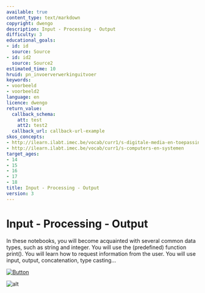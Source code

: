 ```yaml
---
available: true
content_type: text/markdown
copyright: dwengo
description: Input - Processing - Output
difficulty: 3
educational_goals:
- id: id
  source: Source
- id: id2
  source: Source2
estimated_time: 10
hruid: pn_invoerverwerkinguitvoer
keywords:
- voorbeeld
- voorbeeld2
language: en
licence: dwengo
return_value:
  callback_schema:
    att: test
    att2: test2
  callback_url: callback-url-example
skos_concepts:
- http://ilearn.ilabt.imec.be/vocab/curr1/s-digitale-media-en-toepassingen
- http://ilearn.ilabt.imec.be/vocab/curr1/s-computers-en-systemen
target_ages:
- 14
- 15
- 16
- 17
- 18
title: Input - Processing - Output
version: 3
---
```

# Input - Processing - Output

In these notebooks, you will become acquainted with several common data types, such as string and integer. You will use the (predefined) function print(). You will learn how to request information from the user. You will use input, output, concatenation, type casting...

[![](embed/Button.png "Button")](https://kiks.ilabt.imec.be/jupyterhub/?id=1003_en "Notebooks Input Output")

![alt](@youtube/https://www.youtube.com/embed/JKvlzCdIvsg "video input output")